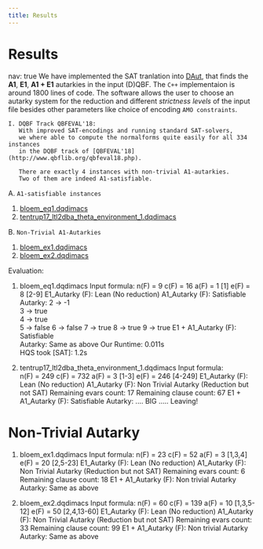 ```yaml
---
title: Results
---
```


# Results
nav: true
We have implemented the SAT tranlation into [DAut](https://github.com/arey0pushpa/dcnf-autarky), that finds the **A1**, **E1**, **A1 + E1** autarkies in the input (D)QBF. The `C++` implementaion is around 1800 lines of code. 
The software allows the user to choose an autarky system for the reduction and different *strictness levels* of the input file besides other parameters like choice of encoding `AMO constraints`. 
 
```
I. DQBF Track QBFEVAL'18:
   With improved SAT-encodings and running standard SAT-solvers, 
   we where able to compute the normalforms quite easily for all 334 instances 
   in the DQBF track of [QBFEVAL'18](http://www.qbflib.org/qbfeval18.php).
 
   There are exactly 4 instances with non-trivial A1-autarkies.
   Two of them are indeed A1-satisfiable.
```

A. ``A1-satisfiable instances``
  1. [bloem\_eq1.dqdimacs](https://github.com/arey0pushpa/dcnf-autarky/blob/master/dcnf/examples/bloem_eq1.dqdimacs)
  2. [tentrup17\_ltl2dba\_theta\_environment\_1.dqdimacs](https://github.com/arey0pushpa/dcnf-autarky/blob/master/dcnf/examples/tentrup17_ltl2dba_theta_environment_1.dqdimacs)
  
  
B. ``Non-Trivial A1-Autarkies``
  1. [bloem\_ex1.dqdimacs](https://github.com/arey0pushpa/dcnf-autarky/blob/master/dcnf/examples/bloem_ex1.dqdimacs)
  2. [bloem\_ex2.dqdimacs](https://github.com/arey0pushpa/dcnf-autarky/blob/master/dcnf/examples/bloem_ex2.dqdimacs)

Evaluation: 

1. bloem\_eq1.dqdimacs 
  Input formula: 
    n(F) = 9
    c(F) = 16
    a(F) = 1         [1]
    e(F) = 8         [2-9]
  E1\_Autarky (F): Lean (No reduction)
  A1\_Autarky (F): Satisfiable 
    Autarky: 2 -> -1  
             3 -> true   
	     4 -> true  
	     5 -> false 
	     6 -> false 
	     7 -> true 
	     8 -> true 
	     9 -> true 
  E1 + A1\_Autarky (F): Satisfiable  
     Autarky: Same as above 
  Our Runtime: 0.011s  
  HQS took [SAT]: 1.2s  

2. tentrup17\_ltl2dba\_theta\_environment\_1.dqdimacs 
  Input formula:  
    n(F) = 249 
    c(F) = 732 
    a(F) = 3      [1-3]
    e(F) = 246    [4-249] 
  E1\_Autarky (F): Lean (No reduction)
  A1\_Autarky (F): Non Trivial Autarky (Reduction but not SAT)
    Remaining evars count: 17
    Remaining clause count: 67
  E1 + A1\_Autarky (F): Satisfiable 
     Autarky:  .... BIG ..... Leaving! 

# Non-Trivial Autarky 

1. bloem_ex1.dqdimacs
  Input formula:
    n(F) = 23
    c(F) = 52 
    a(F) = 3          [1,3,4]
    e(F) = 20         [2,5-23]
  E1_Autarky (F): Lean (No reduction)
  A1_Autarky (F): Non Trivial Autarky (Reduction but not SAT)
    Remaining evars count: 6
    Remaining clause count: 18 
  	E1 + A1_Autarky (F): Non trivial Autarky 
     Autarky: Same as above
  
2. bloem_ex2.dqdimacs
  Input formula:
    n(F) = 60
    c(F) = 139 
    a(F) = 10          [1,3,5-12]
    e(F) = 50          [2,4,13-60]
  E1_Autarky (F): Lean (No reduction)
  A1_Autarky (F): Non Trivial Autarky (Reduction but not SAT)
    Remaining evars count: 33
    Remaining clause count: 99 
  	E1 + A1_Autarky (F): Non trivial Autarky 
     Autarky: Same as above
   
<!--  
```
II. Planted examples for DQCNF:
    We have tested our code against the state of the art DQBF solver 
    [HQS] (https://projects.informatik.uni-freiburg.de/
                  attachments/1009/hqs_2018-08-30.zip).
```
 A. ``A1-satisfible`` 
  1. [planted_A1_50_50_200_40-3_40-4](./files/PlantedA1_DQCNF_50_50_200_40-3_40-4_2.dqdimacs), 0.52s
  2. [planted_A1_50_50_200_200-3_200-4](./files/PlantedA1_DQCNF_50_50_200_200-3_200-4_1.dqdimacs), 0.14s
  3. [Planted_A1_50_50_300_600-3_600-4](./files/PlantedA1_DQCNF_50_50_300_600-3_600-4_1.dqdimacs), 0.37s

 B. ``E1-satisfiable``
   - to be continued...
-->
